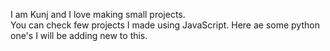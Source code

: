 I am Kunj and I love making small projects.			
You can check few projects I made using JavaScript.
Here ae some python one's
I will be adding new to this.
